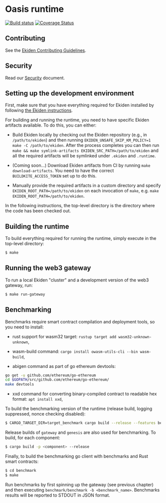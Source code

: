 # Oasis runtime

[![Build status](https://badge.buildkite.com/e1de50bd91d01f6aaf2b9fba113ad48b0118459d7d2c5dd2bd.svg?branch=master)](https://buildkite.com/oasislabs/oasis-runtime)
[![Coverage Status](https://coveralls.io/repos/github/oasislabs/oasis-runtime/badge.svg?branch=master&t=shmqoK)](https://coveralls.io/github/oasislabs/oasis-runtime?branch=master)

## Contributing

See the [Ekiden Contributing Guidelines](https://github.com/oasislabs/ekiden/blob/master/CONTRIBUTING.md).

## Security

Read our [Security](https://github.com/oasislabs/ekiden/blob/master/SECURITY.md) document.

## Setting up the development environment

First, make sure that you have everything required for Ekiden installed by
following [the Ekiden instructions](https://github.com/oasislabs/ekiden/blob/master/README.md).

For building and running the runtime, you need to have specific Ekiden artifacts available.
To do this, you can either:

* Build Ekiden locally by checking out the Ekiden repository (e.g., in `/path/to/ekiden`)
  and then running `EKIDEN_UNSAFE_SKIP_KM_POLICY=1 make -C /path/to/ekiden`. After the
  process completes you can then run `make && make symlink-artifacts EKIDEN_SRC_PATH=/path/to/ekiden`
  and all the required artifacts will be symlinked under `.ekiden` and `.runtime`.

* (Coming soon...) Download Ekiden artifacts from CI by running `make download-artifacts`. You need to have
  the correct `BUILDKITE_ACCESS_TOKEN` set up to do this.

* Manually provide the required artifacts in a custom directory and specify
  `EKIDEN_ROOT_PATH=/path/to/ekiden` on each invocation of `make`, e.g.
  `make EKIDEN_ROOT_PATH=/path/to/ekiden`.

In the following instructions, the top-level directory is the directory
where the code has been checked out.

## Building the runtime

To build everything required for running the runtime, simply execute in the
top-level directory:
```bash
$ make
```

## Running the web3 gateway

To run a local Ekiden "cluster" and a development version of the web3 gateway, run:
```bash
$ make run-gateway
```

## Benchmarking

Benchmarks require smart contract compilation and deployment tools, so you need
to install:

* rust support for wasm32 target: `rustup target add wasm32-unknown-unknown`,

* wasm-build command: `cargo install owasm-utils-cli --bin wasm-build`,

* abigen command as part of go ethereum devtools:
```bash
go get -u github.com/ethereum/go-ethereum
cd $GOPATH/src/github.com/ethereum/go-ethereum/
make devtools
```
* xxd command for converting binary-compiled contract to readable hex format:
  `apt install xxd`,

To build the benchmarking version of the runtime (release build, logging suppressed, nonce checking disabled):
```bash
$ CARGO_TARGET_DIR=target_benchmark cargo build --release --features benchmark
```

Release builds of `gateway` and `genesis` are also used for benchmarking. To build, for each component:
```bash
$ cargo build -p <component> --release
```

Finally, to build the benchmarking go client with benchmarks and Rust smart
contracts:
```bash
$ cd benchmark
$ make
```

Run benchmarks by first spinning up the gateway (see previous chapter) and then
executing `benchmark/benchmark -b <benchmark_name>`. Benchmarks results
will be reported to STDOUT in JSON format.
